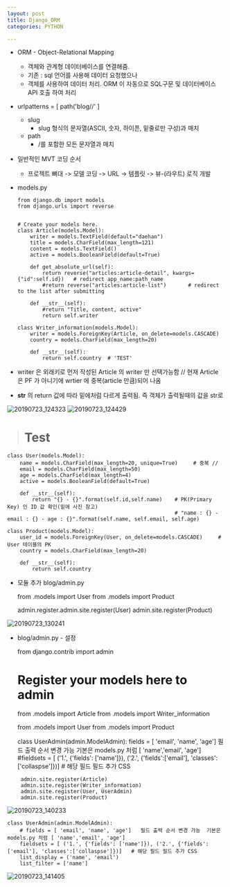 ```yaml
---
layout: post
title: Django_ORM
categories: PYTHON

---
```


* ORM - Object-Relational Mapping
  * 객체와 관계형 데이터베이스를 연결해줌. 
  * 기존 : sql 언어를 사용해 데이터 요청했으나
  * 객체를 사용하여 데이터 처리. ORM 이 자동으로 SQL구문 및 데이터베이스 API 호출 하여 처리  
  
  
* urlpatterns = [ path('blog/<slug>/'  ]
  * slug 
    * slug 형식의 문자열(ASCII, 숫자, 하이픈, 밑줄로만 구성)과 매치
  * path
    * /를 포함한 모든 문자열과 매치 
    
    
* 일반적인 MVT 코딩 순서 
  * 프로젝트 뼈대 -> 모델 코딩 -> URL -> 템플릿 -> 뷰-(라우트) 로직 개발  
  

* models.py

      from django.db import models
      from django.urls import reverse


      # Create your models here.
      class Article(models.Model):
          writer = models.TextField(default="daehan")
          title = models.CharField(max_length=121)
          content = models.TextField()
          active = models.BooleanField(default=True)

          def get_absolute_url(self):
              return reverse("articles:article-detail", kwargs={"id":self.id})   # redirect app_name:path_name
              #return reverse("articles:article-list")       # redirect to the list after submitting

          def __str__(self):
              #return "Title, content, active"
              return self.writer

      class Writer_information(models.Model):
          writer = models.ForeignKey(Article, on_delete=models.CASCADE)
          country = models.CharField(max_length=20)

          def __str__(self):
              return self.country  # 'TEST'
              
* writer 은 외래키로 먼저 작성된 Article 의 writer 만 선택가능함 // 현재 Article 은 PF 가 아니기에 wrtier 에 중복(article 만큼)되어 나옴
* __str__ 의 return 값에 따라 밑에처럼 다르게 출력됨. 즉 객체가 출력될때의 값을 str로 

![20190723_124323](https://user-images.githubusercontent.com/47915302/61681233-b6a41280-ad47-11e9-8ca2-09f6eb355654.png)
![20190723_124429](https://user-images.githubusercontent.com/47915302/61681234-b7d53f80-ad47-11e9-9bac-f3e41d11c2af.png)





> # Test


    class User(models.Model):
        name = models.CharField(max_length=20, unique=True)     # 중복 // 
        email = models.CharField(max_length=50)
        age = models.CharField(max_length=4)
        active = models.BooleanField(default=True)

        def __str__(self):
            return "{} - {}".format(self.id,self.name)    # PK(Primary Key) 인 ID 값 확인(밑에 사진 참고)  
                                                          # "name : {} - email : {} - age : {}".format(self.name, self.email, self.age)

    class Product(models.Model):
        user_id = models.ForeignKey(User, on_delete=models.CASCADE)     # User 테이블의 PK 
        country = models.CharField(max_length=20)

        def __str__(self):
            return self.country
        
* 모듈 추가 blog/admin.py 

    from .models import
    User from .models import Product

    admin.register.admin.site.register(User) 
    admin.site.register(Product)


![20190723_130241](https://user-images.githubusercontent.com/47915302/61681858-2d420f80-ad4a-11e9-8c89-e7ff814b58f2.png)








* blog/admin.py   - 설정

    from django.contrib import admin

    # Register your models here to admin
    from .models import Article
    from .models import Writer_information

    from .models import User
    from .models import Product

    class UserAdmin(admin.ModelAdmin):
        fields = [ 'email', 'name', 'age']   필드 출력 순서 변경 가능  기본은 models.py 처럼 [ 'name','email', 'age']
        #fieldsets = [ ('1.', {'fields': ['name']}), ('2.', {'fields':['email'], 'classes':['collaspse']})]   # 해당 필드 필드 추가 CSS 

       admin.site.register(Article)
       admin.site.register(Writer_information)
       admin.site.register(User, UserAdmin)
       admin.site.register(Product)


![20190723_140233](https://user-images.githubusercontent.com/47915302/61684099-1e138f80-ad53-11e9-863a-7b9ca33c6eea.png)


    class UserAdmin(admin.ModelAdmin):
        # fields = [ 'email', 'name', 'age']   필드 출력 순서 변경 가능  기본은 models.py 처럼 [ 'name','email', 'age']
        fieldsets = [ ('1.', {'fields': ['name']}), ('2.', {'fields':['email'], 'classes':['collaspse']})]   # 해당 필드 필드 추가 CSS
        list_display = ('name', 'email')
        list_filter = ['name']

![20190723_141405](https://user-images.githubusercontent.com/47915302/61684480-8878ff80-ad54-11e9-8bde-d6713a7c050a.png)

